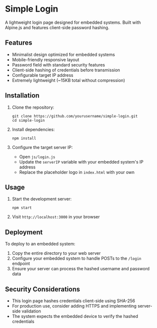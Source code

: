 # Simple Login

A lightweight login page designed for embedded systems. Built with Alpine.js and features client-side password hashing.

## Features

- Minimalist design optimized for embedded systems
- Mobile-friendly responsive layout
- Password field with standard security features
- Client-side hashing of credentials before transmission
- Configurable target IP address
- Extremely lightweight (~15KB total without compression)

## Installation

1. Clone the repository:
   ```
   git clone https://github.com/yourusername/simple-login.git
   cd simple-login
   ```

2. Install dependencies:
   ```
   npm install
   ```

3. Configure the target server IP:
   - Open `js/login.js`
   - Update the `serverIP` variable with your embedded system's IP address
   - Replace the placeholder logo in `index.html` with your own

## Usage

1. Start the development server:
   ```
   npm start
   ```

2. Visit `http://localhost:3000` in your browser

## Deployment

To deploy to an embedded system:

1. Copy the entire directory to your web server
2. Configure your embedded system to handle POSTs to the `/login` endpoint
3. Ensure your server can process the hashed username and password data

## Security Considerations

- This login page hashes credentials client-side using SHA-256
- For production use, consider adding HTTPS and implementing server-side validation
- The system expects the embedded device to verify the hashed credentials